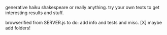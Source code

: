 generative haiku shakespeare or really anything.
try your own texts to get interesting results and stuff.

browserified from SERVER.js
to do: add info and tests and misc.
[X] maybe add folders!
